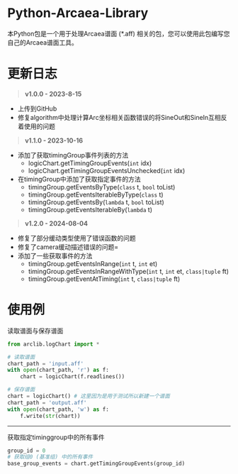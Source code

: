 
# Python-Arcaea-Library
本Python包是一个用于处理Arcaea谱面 (*.aff) 相关的包，您可以使用此包编写您自己的Arcaea谱面工具。



# 更新日志
> **v1.0.0 - 2023-8-15**
- 上传到GitHub
- 修复algorithm中处理计算Arc坐标相关函数错误的将SineOut和SineIn互相反着使用的问题

> **v1.1.0 - 2023-10-16**
- 添加了获取timingGroup事件列表的方法
  - logicChart.getTimingGroupEvents(`int` idx)
  - logicChart.getTimingGroupEventsUnchecked(`int` idx)
- 在timingGroup中添加了获取指定事件的方法
  - timingGroup.getEventsByType(`class` t, `bool` toList)
  - timingGroup.getEventsIterableByType(`class` t)
  - timingGroup.getEventsBy(`lambda` t, `bool` toList)
  - timingGroup.getEventsIterableBy(`lambda` t)

> **v1.2.0 - 2024-08-04**
- 修复了部分缓动类型使用了错误函数的问题
- 修复了camera缓动描述错误的问题=
- 添加了一些获取事件的方法
  - timingGroup.getEventsInRange(`int` t, `int` et)
  - timingGroup.getEventsInRangeWithType(`int` t, `int` et, `class|tuple` ft)
  - timingGroup.getEventAtTiming(`int` t, `class|tuple` ft)

# 使用例

读取谱面与保存谱面
```python
from arclib.logChart import *

# 读取谱面
chart_path = 'input.aff'
with open(chart_path, 'r') as f:
    chart = logicChart(f.readlines())

# 保存谱面
chart = logicChart() # 这里因为是用于测试所以新建一个谱面
chart_path = 'output.aff'
with open(chart_path, 'w') as f:
    f.write(str(chart))
```
---

获取指定timinggroup中的所有事件
```python
group_id = 0
# 获取组0 (基准组) 中的所有事件
base_group_events = chart.getTimingGroupEvents(group_id) 
```

